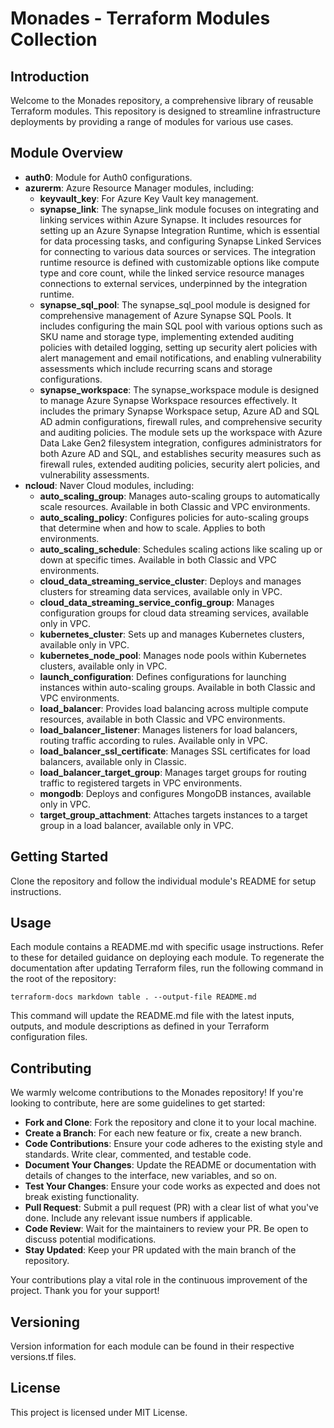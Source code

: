 # Monades - Terraform Modules Collection
## Introduction
Welcome to the Monades repository, a comprehensive library of reusable Terraform modules. This repository is designed to streamline infrastructure deployments by providing a range of modules for various use cases.

## Module Overview
- **auth0**: Module for Auth0 configurations.
- **azurerm**: Azure Resource Manager modules, including:
  - **keyvault_key**: For Azure Key Vault key management.
  - **synapse_link**: The synapse_link module focuses on integrating and linking services within Azure Synapse. It includes resources for setting up an Azure Synapse Integration Runtime, which is essential for data processing tasks, and configuring Synapse Linked Services for connecting to various data sources or services. The integration runtime resource is defined with customizable options like compute type and core count, while the linked service resource manages connections to external services, underpinned by the integration runtime.
  - **synapse_sql_pool**: The synapse_sql_pool module is designed for comprehensive management of Azure Synapse SQL Pools. It includes configuring the main SQL pool with various options such as SKU name and storage type, implementing extended auditing policies with detailed logging, setting up security alert policies with alert management and email notifications, and enabling vulnerability assessments which include recurring scans and storage configurations. 
  - **synapse_workspace**: The synapse_workspace module is designed to manage Azure Synapse Workspace resources effectively. It includes the primary Synapse Workspace setup, Azure AD and SQL AD admin configurations, firewall rules, and comprehensive security and auditing policies. The module sets up the workspace with Azure Data Lake Gen2 filesystem integration, configures administrators for both Azure AD and SQL, and establishes security measures such as firewall rules, extended auditing policies, security alert policies, and vulnerability assessments. 
- **ncloud**: Naver Cloud modules, including:
  - **auto_scaling_group**: Manages auto-scaling groups to automatically scale resources. Available in both Classic and VPC environments.
  - **auto_scaling_policy**:  Configures policies for auto-scaling groups that determine when and how to scale. Applies to both environments.
  - **auto_scaling_schedule**: Schedules scaling actions like scaling up or down at specific times. Available in both Classic and VPC environments.
  - **cloud_data_streaming_service_cluster**: Deploys and manages clusters for streaming data services, available only in VPC.
  - **cloud_data_streaming_service_config_group**: Manages configuration groups for cloud data streaming services, available only in VPC.
  - **kubernetes_cluster**: Sets up and manages Kubernetes clusters, available only in VPC.
  - **kubernetes_node_pool**: Manages node pools within Kubernetes clusters, available only in VPC.
  - **launch_configuration**: Defines configurations for launching instances within auto-scaling groups. Available in both Classic and VPC environments.
  - **load_balancer**: Provides load balancing across multiple compute resources, available in both Classic and VPC environments.
  - **load_balancer_listener**: Manages listeners for load balancers, routing traffic according to rules. Available only in VPC.
  - **load_balancer_ssl_certificate**: Manages SSL certificates for load balancers, available only in Classic.
  - **load_balancer_target_group**: Manages target groups for routing traffic to registered targets in VPC environments.
  - **mongodb**: Deploys and configures MongoDB instances, available only in VPC.
  - **target_group_attachment**: Attaches targets instances to a target group in a load balancer, available only in VPC.

## Getting Started
Clone the repository and follow the individual module's README for setup instructions.

## Usage
Each module contains a README.md with specific usage instructions. Refer to these for detailed guidance on deploying each module. To regenerate the documentation after updating Terraform files, run the following command in the root of the repository:
```
terraform-docs markdown table . --output-file README.md
```
This command will update the README.md file with the latest inputs, outputs, and module descriptions as defined in your Terraform configuration files.

##  Contributing
We warmly welcome contributions to the Monades repository! If you're looking to contribute, here are some guidelines to get started:
- **Fork and Clone**: Fork the repository and clone it to your local machine.
- **Create a Branch**: For each new feature or fix, create a new branch.
- **Code Contributions**: Ensure your code adheres to the existing style and standards. Write clear, commented, and testable code.
- **Document Your Changes**: Update the README or documentation with details of changes to the interface, new variables, and so on.
- **Test Your Changes**: Ensure your code works as expected and does not break existing functionality.
- **Pull Request**: Submit a pull request (PR) with a clear list of what you've done. Include any relevant issue numbers if applicable.
- **Code Review**: Wait for the maintainers to review your PR. Be open to discuss potential modifications.
- **Stay Updated**: Keep your PR updated with the main branch of the repository.

Your contributions play a vital role in the continuous improvement of the project. Thank you for your support!

## Versioning
Version information for each module can be found in their respective versions.tf files.

## License
This project is licensed under MIT License.
